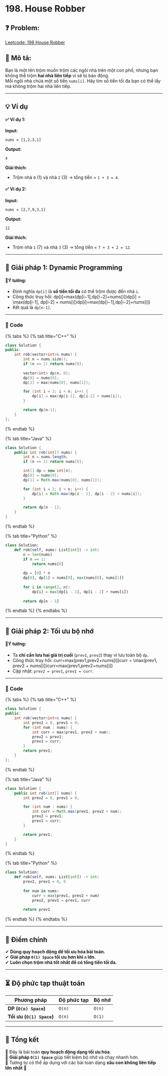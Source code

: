 # 198. House Robber

## **❓ Problem:**&#x20;

[Leetcode: 198 House Robber](https://leetcode.com/problems/house-robber)

## **📝 Mô tả:**

Bạn là một tên trộm muốn trộm các ngôi nhà trên một con phố, nhưng bạn không thể trộm **hai nhà liên tiếp** vì sẽ bị báo động.\
Mỗi ngôi nhà chứa một số tiền `nums[i]`. Hãy tìm số tiền tối đa bạn có thể lấy mà không trộm hai nhà liên tiếp.

***

## **💡 Ví dụ**

#### **✅ Ví dụ 1:**

**Input:**

```plaintext
nums = [1,2,3,1]
```

**Output:**

```plaintext
4
```

**Giải thích:**

* Trộm nhà `0` (1) và nhà `2` (3) → tổng tiền = `1 + 3 = 4`.

#### **✅ Ví dụ 2:**

**Input:**

```plaintext
nums = [2,7,9,3,1]
```

**Output:**

```plaintext
12
```

**Giải thích:**

* Trộm nhà `1` (7) và nhà `3` (3) → tổng tiền = `7 + 3 + 2 = 12`.

***

## **🚀 Giải pháp 1: Dynamic Programming**&#x20;

#### **🔹Ý tưởng:**

* Định nghĩa `dp[i]` là **số tiền tối đa** có thể trộm được đến nhà `i`.
* Công thức truy hồi: dp\[i]=max⁡(dp\[i−1],dp\[i−2]+nums\[i])dp\[i] = \max(dp\[i-1], dp\[i-2] + nums\[i])dp\[i]=max(dp\[i−1],dp\[i−2]+nums\[i])
* Kết quả là `dp[n-1]`.

***

### **📜 Code**&#x20;

{% tabs %}
{% tab title="C++" %}
```cpp
class Solution {
public:
    int rob(vector<int>& nums) {
        int n = nums.size();
        if (n == 1) return nums[0];
        
        vector<int> dp(n, 0);
        dp[0] = nums[0];
        dp[1] = max(nums[0], nums[1]);

        for (int i = 2; i < n; i++) {
            dp[i] = max(dp[i-1], dp[i-2] + nums[i]);
        }

        return dp[n-1];
    }
};
```
{% endtab %}

{% tab title="Java" %}
```java
class Solution {
    public int rob(int[] nums) {
        int n = nums.length;
        if (n == 1) return nums[0];

        int[] dp = new int[n];
        dp[0] = nums[0];
        dp[1] = Math.max(nums[0], nums[1]);

        for (int i = 2; i < n; i++) {
            dp[i] = Math.max(dp[i - 1], dp[i - 2] + nums[i]);
        }

        return dp[n - 1];
    }
}
```
{% endtab %}

{% tab title="Python" %}
```python
class Solution:
    def rob(self, nums: List[int]) -> int:
        n = len(nums)
        if n == 1:
            return nums[0]
        
        dp = [0] * n
        dp[0], dp[1] = nums[0], max(nums[0], nums[1])
        
        for i in range(2, n):
            dp[i] = max(dp[i - 1], dp[i - 2] + nums[i])
        
        return dp[n - 1]
```
{% endtab %}
{% endtabs %}

***

## **🚀 Giải pháp 2: Tối ưu bộ nhớ**&#x20;

#### **🔹Ý tưởng:**

* Ta **chỉ cần lưu hai giá trị cuối** (`prev1`, `prev2`) thay vì lưu toàn bộ `dp`.
* Công thức truy hồi: curr=max⁡(prev1,prev2+nums\[i])curr = \max(prev1, prev2 + nums\[i])curr=max(prev1,prev2+nums\[i])
* Cập nhật: `prev2 = prev1`, `prev1 = curr`.

***

### **📜 Code**&#x20;

{% tabs %}
{% tab title="C++" %}
```cpp
class Solution {
public:
    int rob(vector<int>& nums) {
        int prev2 = 0, prev1 = 0;
        for (int num : nums) {
            int curr = max(prev1, prev2 + num);
            prev2 = prev1;
            prev1 = curr;
        }
        return prev1;
    }
};
```
{% endtab %}

{% tab title="Java" %}
```java
class Solution {
    public int rob(int[] nums) {
        int prev2 = 0, prev1 = 0;

        for (int num : nums) {
            int curr = Math.max(prev1, prev2 + num);
            prev2 = prev1;
            prev1 = curr;
        }

        return prev1;
    }
}
```
{% endtab %}

{% tab title="Python" %}
```python
class Solution:
    def rob(self, nums: List[int]) -> int:
        prev2, prev1 = 0, 0
        
        for num in nums:
            curr = max(prev1, prev2 + num)
            prev2, prev1 = prev1, curr
        
        return prev1
```
{% endtab %}
{% endtabs %}

***

## **🎯 Điểm chính**

✔ **Dùng quy hoạch động để tối ưu hóa bài toán.**\
✔ **Giải pháp `O(1) Space` tối ưu hơn khi `n` lớn.**\
✔ **Luôn chọn trộm nhà tốt nhất để có tổng tiền tối đa.**

***

## **⏳ Độ phức tạp thuật toán**

| Phương pháp               | Độ phức tạp | Bộ nhớ |
| ------------------------- | ----------- | ------ |
| **DP (`O(n) Space`)**     | `O(n)`      | `O(n)` |
| **Tối ưu (`O(1) Space`)** | `O(n)`      | `O(1)` |

***

## **📌 Tổng kết**

🔹 Đây là bài toán **quy hoạch động dạng tối ưu hóa**.\
🔹 **Giải pháp `O(1) Space`** giúp tiết kiệm bộ nhớ và chạy nhanh hơn.\
🔹 Tương tự có thể áp dụng với các bài toán dạng **xâu con không liên tiếp lớn nhất** 🚀
